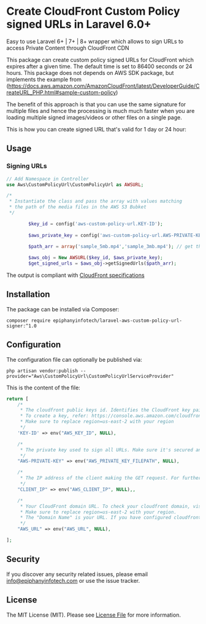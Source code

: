 # Create CloudFront Custom Policy signed URLs in Laravel 6.0+

Easy to use Laravel 6+ | 7+ | 8+ wrapper which allows to sign URLs to access Private Content through CloudFront CDN

This package can create custom policy signed URLs for CloudFront which expires after a given time. The default time is set to 86400 seconds or 24 hours. This package does not depends on AWS SDK package, but implements the example from (https://docs.aws.amazon.com/AmazonCloudFront/latest/DeveloperGuide/CreateURL_PHP.html#sample-custom-policy)

The benefit of this approach is that you can use the same signature for multiple files and hence the processing is much much faster when you are loading multiple signed images/videos or other files on a single page.

This is how you can create signed URL that's valid for 1 day or 24 hour:

## Usage

### Signing URLs

```php
// Add Namespace in Controller
use Aws\CustomPolicyUrl\CustomPolicyUrl as AWSURL;

/*
 * Instantiate the class and pass the array with values matching 
 * the path of the media files in the AWS S3 Bubket
 */

        $key_id = config('aws-custom-policy-url.KEY-ID');
		
    	$aws_private_key = config('aws-custom-policy-url.AWS-PRIVATE-KEY');
    	
    	$path_arr = array('sample_5mb.mp4','sample_3mb.mp4'); // get the sample files either from your own DB or changing the storage config to s3 bucket and fetching the list of files. Ref.: (https://laravel.com/docs/8.x/filesystem#retrieving-files)

     	$aws_obj = New AWSURL($key_id, $aws_private_key);
    	$get_signed_urls = $aws_obj->getSignedUrls($path_arr);

```

The output is compliant with [CloudFront specifications](https://docs.aws.amazon.com/AmazonCloudFront/latest/DeveloperGuide/private-content-creating-signed-url-custom-policy.html)

## Installation

The package can be installed via Composer:

```
composer require epiphanyinfotech/laravel-aws-custom-policy-url-signer:^1.0
```

## Configuration

The configuration file can optionally be published via:

```
php artisan vendor:publish --provider="Aws\CustomPolicyUrl\CustomPolicyUrlServiceProvider"
```

This is the content of the file:

```php
return [
    /*
     * The cloudfront public keys id. Identifies the CloudFront key pair associated to the trusted signer which validates signed URLs.
     * To create a key, refer: https://console.aws.amazon.com/cloudfront/v3/home?region=us-east-2#/publickey
     * Make sure to replace region=us-east-2 with your region
     */
    'KEY-ID' => env("AWS_KEY_ID", NULL),

    /*
     * The private key used to sign all URLs. Make sure it's secured and not accessible to public. Enter absolute path in the .env file
     */
    "AWS-PRIVATE-KEY" => env("AWS_PRIVATE_KEY_FILEPATH", NULL),

    /*
     * The IP address of the client making the GET request. For further info, visit: (https://docs.aws.amazon.com/AmazonCloudFront/latest/DeveloperGuide/private-content-creating-signed-url-custom-policy.html) and search for - "IpAddress (Optional)"
     */
    "CLIENT_IP" => env("AWS_CLIENT_IP", NULL),,

    /*
     * Your CloudFront domain URL. To check your cloudfront domain, visit: (https://console.aws.amazon.com/cloudfront/v3/home?region=us-east-2#/distributions)
	 * Make sure to replace region=us-east-2 with your region.
	 * The "Domain Name" is your URL. If you have configured cloudfront to use the custom domain, then enter that.
     */
    "AWS_URL" => env("AWS_URL", NULL),

];
```


## Security

If you discover any security related issues, please email info@epiphanyinfotech.com or use the issue tracker.

## License

The MIT License (MIT). Please see [License File](LICENSE.md) for more information.
